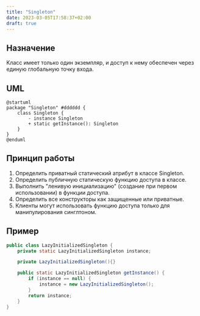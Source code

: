```yaml
---
title: "Singleton"
date: 2023-03-05T17:58:37+02:00
draft: true
---
```


## Назначение

Kласс имеет только один экземпляр, и доступ к нему обеспечен через единую глобальную точку входа.

## UML

```plantuml
@startuml
package "Singleton" #dddddd {
    class Singleton {
        - instance Singleton
        + static getInstance(): Singleton
    }
}
@enduml
```

## Принцип работы

1. Определить приватный статический атрибут в классе Singleton.
2. Определить публичную статическую функцию доступа в классе.
3. Выполнить "ленивую инициализацию" (создание при первом использовании) в функции доступа.
4. Определить все конструкторы как защищенные или приватные.
5. Клиенты могут использовать функцию доступа только для манипулирования синглтоном.

## Пример

```java
public class LazyInitializedSingleton {
    private static LazyInitializedSingleton instance;

    private LazyInitializedSingleton(){}

    public static LazyInitializedSingleton getInstance() {
        if (instance == null) {
            instance = new LazyInitializedSingleton();
        }
        return instance;
    }
}

```
